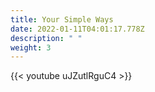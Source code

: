```yaml
---
title: Your Simple Ways
date: 2022-01-11T04:01:17.778Z
description: " "
weight: 3
---
```

{{< youtube uJZutlRguC4 >}}